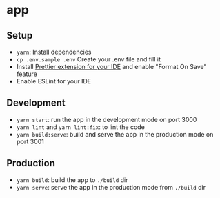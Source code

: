 # app

## Setup

- `yarn`: Install dependencies
- `cp .env.sample .env` Create your .env file and fill it
- Install [Prettier extension for your IDE](https://prettier.io/docs/en/editors.html) and enable "Format On Save" feature
- Enable ESLint for your IDE

## Development

- `yarn start`: run the app in the development mode on port 3000
- `yarn lint` and `yarn lint:fix`: to lint the code
- `yarn build:serve`: build and serve the app in the production mode on port 3001

## Production

- `yarn build`: build the app to `./build` dir
- `yarn serve`: serve the app in the production mode from `./build` dir
